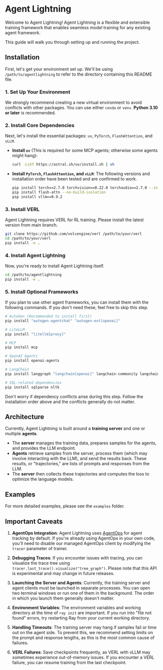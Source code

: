 # Agent Lightning

Welcome to Agent Lightning! Agent Lightning is a flexible and extensible training framework that enables seamless model training for any existing agent framework.

This guide will walk you through setting up and running the project.

## Installation

First, let's get your environment set up. We'll be using `/path/to/agentlightning` to refer to the directory containing this README file.

### 1. Set Up Your Environment

We strongly recommend creating a new virtual environment to avoid conflicts with other packages. You can use either `conda` or `venv`. **Python 3.10 or later** is recommended.

### 2. Install Core Dependencies

Next, let's install the essential packages: `uv`, `PyTorch`, `FlashAttention`, and `vLLM`.

  * **Install `uv`** (This is required for some MCP agents; otherwise some agents might hang):

    ```bash
    curl -LsSf https://astral.sh/uv/install.sh | sh
    ```

  * **Install `PyTorch`, `FlashAttention`, and `vLLM`**:
    The following versions and installation order have been tested and are confirmed to work.

    ```bash
    pip install torch==2.7.0 torchvision==0.22.0 torchaudio==2.7.0 --index-url https://download.pytorch.org/whl/cu128
    pip install flash-attn --no-build-isolation
    pip install vllm==0.9.2
    ```

### 3. Install VERL

Agent Lightning requires VERL for RL training. Please install the latest version from main branch.

```bash
git clone https://github.com/volcengine/verl /path/to/your/verl
cd /path/to/your/verl
pip install -e .
```

### 4. Install Agent Lightning

Now, you're ready to install Agent Lightning itself.

```bash
cd /path/to/agentlightning
pip install -e .
```

### 5. Install Optional Frameworks

If you plan to use other agent frameworks, you can install them with the following commands. If you don't need these, feel free to skip this step.

```bash
# AutoGen (Recommended to install first)
pip install "autogen-agentchat" "autogen-ext[openai]"

# LiteLLM
pip install "litellm[proxy]"

# MCP
pip install mcp

# OpenAI Agents
pip install openai-agents

# LangChain
pip install langgraph "langchain[openai]" langchain-community langchain-text-splitters

# SQL-related dependencies
pip install sqlparse nltk
```

Don't worry if dependency conflicts arise during this step. Follow the installation order above and the conflicts generally do not matter.

## Architecture

Currently, Agent Lightning is built around a **training server** and one or multiple **agents**.

  * The **server** manages the training data, prepares samples for the agents, and provides the LLM endpoint.
  * **Agents** retrieve samples from the server, process them (which may involve interacting with the LLM), and send the results back. These results, or "trajectories," are lists of prompts and responses from the LLM.
  * The **server** then collects these trajectories and computes the loss to optimize the language models.

## Examples

For more detailed examples, please see the `examples` folder.

## Important Caveats

1.  **AgentOps Integration**: Agent Lightning uses [AgentOps](https://github.com/AgentOps-AI/agentops) for agent tracking by default. If you're already using AgentOps in your own code, you'll need to disable our managed AgentOps client by modifying the `tracer` parameter of trainer.

2.  **Debugging Traces**: If you encounter issues with tracing, you can visualize the trace tree using `tracer.last_trace().visualize("tree_graph")`. Please note that this API is experimental and may change in future releases.

3.  **Launching the Server and Agents**: Currently, the training server and agent clients must be launched in separate processes. You can open two terminal windows or run one of them in the background. The order in which you launch them generally doesn't matter.

4.  **Environment Variables**: The environment variables and working directory at the time of `ray init` are important. If you run into "file not found" errors, try restarting Ray from your current working directory.

5.  **Handling Timeouts**: The training server may hang if samples fail or time out on the agent side. To prevent this, we recommend setting limits on the prompt and response lengths, as this is the most common cause of failures.

6.  **VERL Failures**: Save checkpoints frequently, as VERL with vLLM may sometimes experience out-of-memory issues. If you encounter a VERL failure, you can resume training from the last checkpoint.

